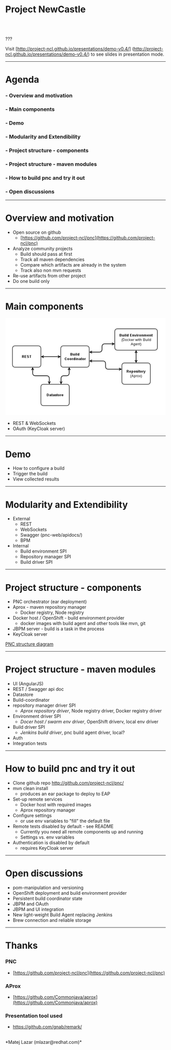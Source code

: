 
Project NewCastle
=================
<br />


<br />


???

Visit [http://project-ncl.github.io/presentations/demo-v0.4/] (http://project-ncl.github.io/presentations/demo-v0.4/) to see slides in presentation mode. 

---

Agenda
======

### - Overview and motivation

### - Main components

### - Demo

### - Modularity and Extendibility

### - Project structure - components

### - Project structure - maven modules

### - How to build pnc and try it out

### - Open discussions

---

Overview and motivation
=======================
- Open source on github
    - [https://github.com/project-ncl/pnc](https://github.com/project-ncl/pnc)
- Analyze community projects
    - Build should pass at first
    - Track all maven dependencies
    - Compare which artifacts are already in the system
    - Track also non mvn requests
- Re-use artifacts from other project
- Do one build only

---

Main components
===============
![main components](./images/pnc-main-components.png)

- REST & WebSockets
- OAuth (KeyCloak server)

---

Demo
====
- How to configure a build
- Trigger the build
- View collected results

---

Modularity and Extendibility
============================
- External
    - REST
    - WebSockets
    - Swagger (pnc-web/apidocs/)
    - BPM
- Internal
    - Build environment SPI
    - Repository manager SPI
    - Build driver SPI

---

Project structure - components
==============================
- PNC orchestrator (ear deployment)
- Aprox - maven repository manager
    - Docker registry, Node registry
- Docker host / OpenShift - build environment provider
    - docker images with build agent and other tools like mvn, git
- JBPM server - build is a task in the process
- KeyCloak server 

[PNC structure diagram](./images/pnc-detailed-diagram.png)

---

Project structure - maven modules
=================================
- UI (AngularJS)
- REST / Swagger api doc
- Datastore
- Build-coordinator
- repository manager driver SPI
    - *Aprox repository driver*, Node registry driver, Docker registry driver
- Environment driver SPI
    - *Docer host / swarm env driver*, OpenShift driverv, local env driver
- Build driver SPI
    - *Jenkins build driver*, pnc build agent driver, local?
- Auth
- Integration tests

---

How to build pnc and try it out
===============================
- Clone github repo http://github.com/project-ncl/pnc/
- mvn clean install
    - produces an ear package to deploy to EAP
- Set-up remote services
    - Docker host with required images
    - Aprox repository manager
- Configure settings
    - or use env variables to "fill" the default file
- Remote tests disabled by default - see README
    - Currently you need all remote components up and running
    - Settings vs. env variables
- Authentication is disabled by default
    - requires KeyCloak server

---

Open discussions
================
- pom-manipulation and versioning
- OpenShift deployment and build environment provider
- Persistent build coordinator state
- JBPM and OAuth
- JBPM and UI integration
- New light-weight Build Agent replacing Jenkins
- Brew connection and reliable storage


---

Thanks
======

### PNC
- [https://github.com/project-ncl/pnc](https://github.com/project-ncl/pnc)

### AProx
- [https://github.com/Commonjava/aprox](https://github.com/Commonjava/aprox)

### Presentation tool used
- https://github.com/gnab/remark/

<br />
*Matej Lazar (mlazar@redhat.com)*
